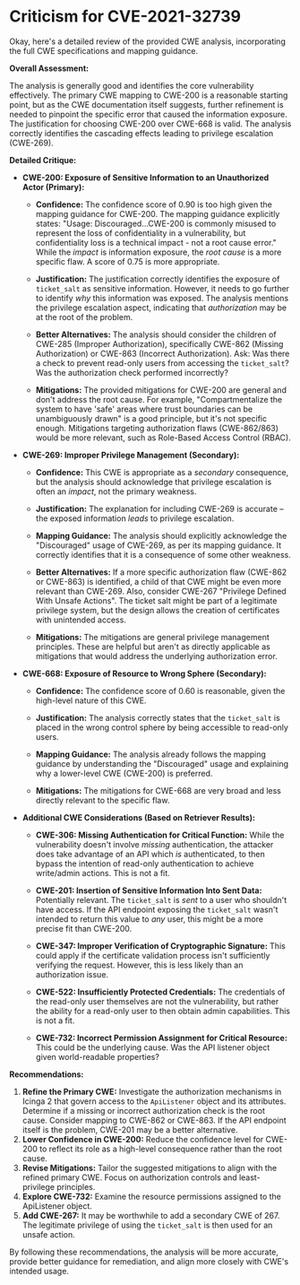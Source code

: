 # Criticism for CVE-2021-32739

Okay, here's a detailed review of the provided CWE analysis, incorporating the full CWE specifications and mapping guidance.

**Overall Assessment:**

The analysis is generally good and identifies the core vulnerability effectively. The primary CWE mapping to CWE-200 is a reasonable starting point, but as the CWE documentation itself suggests, further refinement is needed to pinpoint the specific error that caused the information exposure. The justification for choosing CWE-200 over CWE-668 is valid. The analysis correctly identifies the cascading effects leading to privilege escalation (CWE-269).

**Detailed Critique:**

*   **CWE-200: Exposure of Sensitive Information to an Unauthorized Actor (Primary):**

    *   **Confidence:** The confidence score of 0.90 is too high given the mapping guidance for CWE-200. The mapping guidance explicitly states: "Usage: Discouraged...CWE-200 is commonly misused to represent the loss of confidentiality in a vulnerability, but confidentiality loss is a technical impact - not a root cause error." While the *impact* is information exposure, the *root cause* is a more specific flaw. A score of 0.75 is more appropriate.

    *   **Justification:** The justification correctly identifies the exposure of `ticket_salt` as sensitive information. However, it needs to go further to identify *why* this information was exposed. The analysis mentions the privilege escalation aspect, indicating that *authorization* may be at the root of the problem.

    *   **Better Alternatives:** The analysis should consider the children of CWE-285 (Improper Authorization), specifically CWE-862 (Missing Authorization) or CWE-863 (Incorrect Authorization). Ask: Was there a check to prevent read-only users from accessing the `ticket_salt`? Was the authorization check performed incorrectly?

    *   **Mitigations:** The provided mitigations for CWE-200 are general and don't address the root cause. For example, "Compartmentalize the system to have 'safe' areas where trust boundaries can be unambiguously drawn" is a good principle, but it's not specific enough. Mitigations targeting authorization flaws (CWE-862/863) would be more relevant, such as Role-Based Access Control (RBAC).

*   **CWE-269: Improper Privilege Management (Secondary):**

    *   **Confidence:** This CWE is appropriate as a *secondary* consequence, but the analysis should acknowledge that privilege escalation is often an *impact*, not the primary weakness.

    *   **Justification:** The explanation for including CWE-269 is accurate – the exposed information *leads* to privilege escalation.

    *   **Mapping Guidance:** The analysis should explicitly acknowledge the "Discouraged" usage of CWE-269, as per its mapping guidance. It correctly identifies that it is a consequence of some other weakness.

    *   **Better Alternatives:** If a more specific authorization flaw (CWE-862 or CWE-863) is identified, a child of that CWE might be even more relevant than CWE-269.  Also, consider CWE-267 "Privilege Defined With Unsafe Actions". The ticket salt might be part of a legitimate privilege system, but the design allows the creation of certificates with unintended access.

    *   **Mitigations:** The mitigations are general privilege management principles. These are helpful but aren't as directly applicable as mitigations that would address the underlying authorization error.

*   **CWE-668: Exposure of Resource to Wrong Sphere (Secondary):**

    *   **Confidence:** The confidence score of 0.60 is reasonable, given the high-level nature of this CWE.

    *   **Justification:** The analysis correctly states that the `ticket_salt` is placed in the wrong control sphere by being accessible to read-only users.

    *   **Mapping Guidance:** The analysis already follows the mapping guidance by understanding the "Discouraged" usage and explaining why a lower-level CWE (CWE-200) is preferred.

    *   **Mitigations:** The mitigations for CWE-668 are very broad and less directly relevant to the specific flaw.

*   **Additional CWE Considerations (Based on Retriever Results):**

    *   **CWE-306: Missing Authentication for Critical Function:** While the vulnerability doesn't involve *missing* authentication, the attacker does take advantage of an API which *is* authenticated, to then bypass the intention of read-only authentication to achieve write/admin actions. This is not a fit.

    *   **CWE-201: Insertion of Sensitive Information Into Sent Data:** Potentially relevant.  The `ticket_salt` is *sent* to a user who shouldn't have access. If the API endpoint exposing the `ticket_salt` wasn't intended to return this value to *any* user, this might be a more precise fit than CWE-200.

    *   **CWE-347: Improper Verification of Cryptographic Signature:** This could apply if the certificate validation process isn't sufficiently verifying the request. However, this is less likely than an authorization issue.

    *   **CWE-522: Insufficiently Protected Credentials:** The credentials of the read-only user themselves are not the vulnerability, but rather the ability for a read-only user to then obtain admin capabilities. This is not a fit.

    *  **CWE-732: Incorrect Permission Assignment for Critical Resource:** This could be the underlying cause. Was the API listener object given world-readable properties?

**Recommendations:**

1.  **Refine the Primary CWE:** Investigate the authorization mechanisms in Icinga 2 that govern access to the `ApiListener` object and its attributes. Determine if a missing or incorrect authorization check is the root cause. Consider mapping to CWE-862 or CWE-863.  If the API endpoint itself is the problem, CWE-201 may be a better alternative.
2.  **Lower Confidence in CWE-200:** Reduce the confidence level for CWE-200 to reflect its role as a high-level consequence rather than the root cause.
3.  **Revise Mitigations:** Tailor the suggested mitigations to align with the refined primary CWE. Focus on authorization controls and least-privilege principles.
4.  **Explore CWE-732:** Examine the resource permissions assigned to the ApiListener object.
5.  **Add CWE-267:** It may be worthwhile to add a secondary CWE of 267. The legitimate privilege of using the `ticket_salt` is then used for an unsafe action.

By following these recommendations, the analysis will be more accurate, provide better guidance for remediation, and align more closely with CWE's intended usage.